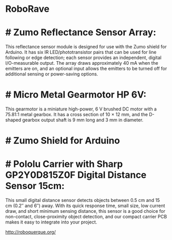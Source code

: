 # RoboRave

# #  Zumo Reflectance Sensor Array:
This reflectance sensor module is designed for use with the Zumo shield for Arduino. It has six IR LED/phototransistor pairs that can be used for line following or edge detection; each sensor provides an independent, digital I/O-measurable output. The array draws approximately 40 mA when the emitters are on, and an optional input allows the emitters to be turned off for additional sensing or power-saving options.


# # Micro Metal Gearmotor HP 6V:
This gearmotor is a miniature high-power, 6 V brushed DC motor with a 75.81:1 metal gearbox. It has a cross section of 10 × 12 mm, and the D-shaped gearbox output shaft is 9 mm long and 3 mm in diameter.


# # Zumo Shield for Arduino

# # Pololu Carrier with Sharp GP2Y0D815Z0F Digital Distance Sensor 15cm:
This small digital distance sensor detects objects between 0.5 cm and 15 cm (0.2″ and 6″) away. With its quick response time, small size, low current draw, and short minimum sensing distance, this sensor is a good choice for non-contact, close-proximity object detection, and our compact carrier PCB makes it easy to integrate into your project.


http://roboquerque.org/
